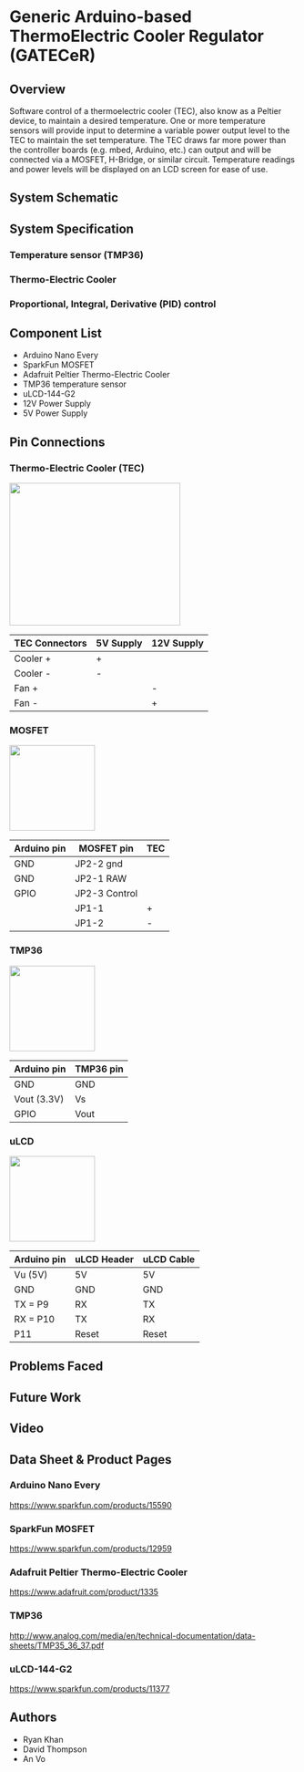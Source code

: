 # Generic Arduino-based ThermoElectric Cooler Regulator (GATECeR)

## Overview

Software control of a thermoelectric cooler (TEC), also know as a Peltier device, to maintain a desired temperature.  One or more temperature sensors will provide input to determine a variable power output level to the TEC to maintain the set temperature.  The TEC draws far more power than the controller boards (e.g. mbed, Arduino, etc.) can output and will be connected via a MOSFET, H-Bridge, or similar circuit.  Temperature readings and power levels will be displayed on an LCD screen for ease of use.

## System Schematic

## System Specification
### Temperature sensor (TMP36)
### Thermo-Electric Cooler
### Proportional, Integral, Derivative (PID) control
## Component List

* Arduino Nano Every
* SparkFun MOSFET
* Adafruit Peltier Thermo-Electric Cooler
* TMP36 temperature sensor
* uLCD-144-G2
* 12V Power Supply
* 5V Power Supply



## Pin Connections
### Thermo-Electric Cooler (TEC)

<img src="https://user-images.githubusercontent.com/60458206/80298839-15c30780-875e-11ea-9cac-0f7238d50f6e.jpg" width="300" height="250">

TEC Connectors | 5V Supply | 12V Supply
--- | --- | --- |
Cooler + | + 
Cooler - | - 
Fan + | | -
Fan - | | +
### MOSFET 

<img src="https://user-images.githubusercontent.com/60458206/80547479-4e452a00-8986-11ea-904b-b4f11e91551c.jpg" width="150" height="150">

Arduino pin | MOSFET pin | TEC
--- | --- | --- |
 GND |JP2-2 gnd |
 GND |JP2-1 RAW |
 GPIO |  JP2-3 Control	|
||  JP1-1 | +
||  JP1-2 | -
 

### TMP36
<img src="https://user-images.githubusercontent.com/60458206/80298841-165b9e00-875e-11ea-9aec-77fbebf6c321.jpg" width="150" height="150">

Arduino pin | TMP36 pin
--- | --- |
 GND |  GND
 Vout (3.3V) |  Vs
 GPIO |  Vout


### uLCD 
<img src="https://user-images.githubusercontent.com/60458206/80299075-93d3de00-875f-11ea-8084-a9a89f5e7474.jpg" width="150" height="150">

Arduino pin | uLCD Header | uLCD Cable
--- | --- | --- |
Vu (5V) |  5V | 5V
GND |  GND | GND
 TX = P9 |  RX | TX
RX = P10 |  TX | RX
P11 | Reset | Reset

## Problems Faced

## Future Work

## Video 


## Data Sheet & Product Pages
### Arduino Nano Every
https://www.sparkfun.com/products/15590
### SparkFun MOSFET
https://www.sparkfun.com/products/12959
### Adafruit Peltier Thermo-Electric Cooler
https://www.adafruit.com/product/1335
### TMP36
http://www.analog.com/media/en/technical-documentation/data-sheets/TMP35_36_37.pdf
### uLCD-144-G2
https://www.sparkfun.com/products/11377


## Authors

* Ryan Khan
* David Thompson
* An Vo
